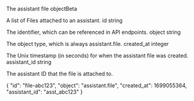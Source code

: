 The assistant file objectBeta

A list of Files attached to an assistant.
id
string

The identifier, which can be referenced in API endpoints.
object
string

The object type, which is always assistant.file.
created_at
integer

The Unix timestamp (in seconds) for when the assistant file was created.
assistant_id
string

The assistant ID that the file is attached to.



{
  "id": "file-abc123",
  "object": "assistant.file",
  "created_at": 1699055364,
  "assistant_id": "asst_abc123"
}
